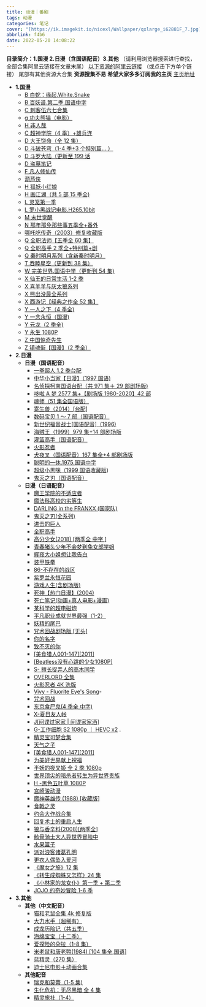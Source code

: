 ```yaml
---
title: 动漫｜番剧
tags: 动漫
categories: 笔记
cover: "[https://ik.imagekit.io/nicexl/Wallpaper/qxlarge_i62881F_7.jpg](https://ik.imagekit.io/nicexl/Wallpaper/qxlarge_i62881F_7.jpg)"
abbrlink: f4b6
date: 2022-05-20 14:08:22
---
```


**目录简介：1.国漫 2.日漫（含国语配音）3.其他** （请利用浏览器搜索进行查找，全部合集阿里云链接在文章末尾）
[以下资源的阿里云链接](https://www.aliyundrive.com/s/gVRUV8RTrFT) （或点击下方单个链接） 尾部有其他资源大合集
**资源搜集不易**
**希望大家多多订阅我的主页**
[主页地址](https://www.aliyundrive.com/u/7b9562898bb84cf180bc95908878bb59)

- **1.国漫**
  - [B 白蛇：缘起.White.Snake](https://www.aliyundrive.com/s/R4w6TAxTJq5)
  - [B 百妖谱.第二季.国语中字](https://www.aliyundrive.com/s/G5y3AFdBw67)
  - [C 刺客伍六七合集](https://www.aliyundrive.com/s/pkf8EVHgLh7)
  - [g 功夫熊猫（电影）](https://www.aliyundrive.com/s/SWYN9jZH5Qv)
  - [H 非人哉](https://www.aliyundrive.com/s/tYHTHCceC9x)
  - [C 超神学院（4 季）+雄兵连](https://www.aliyundrive.com/s/vhvA6Zrikri)
  - [D 大王饶命（全 12 集）](https://www.aliyundrive.com/s/vLunksmHHQQ)
  - [D 斗破苍弯（1-4 季+3 个特别篇... ）](https://www.aliyundrive.com/s/W4Mk4nDS3M3)
  - [D 斗罗大陆（更新至 199 话](https://www.aliyundrive.com/s/trkY3oAVrwB)
  - [D 盗墓笔记](https://www.aliyundrive.com/s/xb7k8xUEbXs)
  - [F 凡人修仙传](https://www.aliyundrive.com/s/VvBN4SEc1W8)
  - [葫芦侠](https://www.aliyundrive.com/s/TH4A9Trshr5)
  - [H 狐妖小红娘](https://www.aliyundrive.com/s/H7knVHEgiUh)
  - [H 画江湖（共 5 部 15 季全)](https://www.aliyundrive.com/s/pk12mA2djCK)
  - [L 灵笼第一季](https://www.aliyundrive.com/s/aGExuyvSRnW)
  - [L 罗小黑战记电影.H265.10bit](https://www.aliyundrive.com/s/ox74AqKu7oC)
  - [M 末世觉醒](https://www.aliyundrive.com/s/fhbhvfpsGDZ)
  - [N 那年那免那些事五季全+番外](https://www.aliyundrive.com/s/3nLvSLyzLo9)
  - [哪吒吃传奇（2003）修复收藏版](https://www.aliyundrive.com/s/rRQR5Q4mrZn)
  - [Q 全职法师【五季全 60 集】](https://www.aliyundrive.com/s/NAJbeQ43mAH)
  - [Q 全职高手 2 季全+特别篇+剧](https://www.aliyundrive.com/s/eEE2s4cCPgh)
  - [Q 秦时明月系列（含新秦时明月）](https://www.aliyundrive.com/s/pebvziZ5fUU)
  - [T 吞睦星空（更新到 38 集）](https://www.aliyundrive.com/s/D3QWrYZgDWi)
  - [W 完美世界.国语中学（更新到 54 集)](https://www.aliyundrive.com/s/1HRv2gRn6dt)
  - [X 仙王的日常生活 1-2 季](https://www.aliyundrive.com/s/ZuKB1kGtuvi)
  - [X 喜羊羊与灰太狼系列](https://www.aliyundrive.com/s/ihAFZjtRmQg)
  - [X 熊出没最全系列](https://www.aliyundrive.com/s/iXX9jo7i4q1)
  - [X 西游记【经典之作全 52 集】](https://www.aliyundrive.com/s/kYCdp9xiE5P)
  - [Y 一人之下（4 季全)](https://www.aliyundrive.com/s/a19iJnD1ud9)
  - [Y 一念永恒（国漫)](https://www.aliyundrive.com/s/5rMAgvrUurW)
  - [Y 元龙（2 季全)](https://www.aliyundrive.com/s/dTKoAtqr9KD)
  - [Y 永生 1080P](https://www.aliyundrive.com/s/K6zEPQACQxz)
  - [Z 中国惊奇先生](https://www.aliyundrive.com/s/vG1eP8XKPDu)
  - [Z 镇魂街【国漫】（2 季全）](https://www.aliyundrive.com/s/mdYBmXehRHc)
- **2.日漫**
  - **日漫（国语配音）**
    - [一拳超人 1.2 季台配](https://www.aliyundrive.com/s/DpewXwPZWCA)
    - [中华小当家【日漫】（1997 国语)](https://www.aliyundrive.com/s/4JCUpPWCbuH)
    - [名侦探柯南国语台配（共 971 集＋ 29 部剧场版)](https://www.aliyundrive.com/s/eqXCETAp116)
    - [哆啦 A 梦 2577 集+【剧场版 1980-2020】42 部](https://www.aliyundrive.com/s/DD7JkA2MbFT)
    - [魂师（51 集全国语版）](https://www.aliyundrive.com/s/GEjDwWWGAxz)
    - [寄生兽（2014）[台配]](https://www.aliyundrive.com/s/FH1YC2HdENc)
    - [数码宝贝 1 ～ 7 部（国语配音）](https://www.aliyundrive.com/s/btBUAShGooY)
    - [新世纪福音战士[国语配音]（1996)](https://www.aliyundrive.com/s/5GwNiD8HPtM)
    - [海贼王（1999）979 集+14 部剧场版](https://www.aliyundrive.com/s/AMDk1Gvkv9g)
    - [灌篮高手（国语配音）](https://www.aliyundrive.com/s/zvz15y1ZQV1)
    - [火影忍者](https://www.aliyundrive.com/s/27TFrnEsW1y)
    - [犬夜叉（国语配音）167 集全+4 部剧场版](https://www.aliyundrive.com/s/8d5KfbM3qPM)
    - [聪明的一休.1975.国语中字](https://www.aliyundrive.com/s/FY9K7X46MKr)
    - [超级小黑咪（1999 国语收藏版](https://www.aliyundrive.com/s/iiQsqS4CSN9))
    - [鬼灭之刃（国语配音）](https://www.aliyundrive.com/s/Aa34roDXjVC)
  - **日漫（日语配音）**
    - [魔王学院的不适应者](https://www.aliyundrive.com/s/EY757Gqwcx9)
    - [魔法科高校的劣等生](https://www.aliyundrive.com/s/PGeSwErvuN1)
    - [DARLING in the FRANXX (国家队)](https://www.aliyundrive.com/s/QAdaHU58xTm)
    - [鬼灭之刃(全系列)](https://www.aliyundrive.com/s/fJQD9sV75GZ)
    - [进击的巨人](https://www.aliyundrive.com/s/xHjeFFVjtiK)
    - [全职高手](https://www.aliyundrive.com/s/2MB2ztkRAUh)
    - [高分少女(2018) [两季全 中字 ]](https://www.aliyundrive.com/s/XT1pY3xkNAr)
    - [青春猪头少年不会梦到兔女郎学姐](https://www.aliyundrive.com/s/pUXFVWp2dbB)
    - [辉夜大小姐想让我告白](https://www.aliyundrive.com/s/p851yzACQwM)
    - [装甲铁拳](https://www.aliyundrive.com/s/6mVGnDm1hyE)
    - [86-不存在的战区](https://www.aliyundrive.com/s/jRG4AnA88wB)
    - [紫罗兰永恒花园](https://www.aliyundrive.com/s/2ztx9B5KpMq)
    - [游戏人生(含剧场版)](https://www.aliyundrive.com/s/h72H8XWdVM)
    - [死神【热门日漫】(2004)](https://www.aliyundrive.com/s/9ZtvcdCEEpw)
    - [死亡笔记(动画+真人电影+漫画)](https://www.aliyundrive.com/s/s3M8CeoHK35)
    - [某科学的超电磁炮](https://www.aliyundrive.com/s/zAfbkrKpXUd)
    - [平凡职业成就世界最强（1-2）](https://www.aliyundrive.com/s/qEwZ7EEsKbp)
    - [妖精的尾巴](https://www.aliyundrive.com/s/W71jo71SRPT)
    - [咒术回战剧场版 [无头]](https://www.aliyundrive.com/s/aWpKpbcJD14)
    - [你的名字](https://www.aliyundrive.com/s/4HD8HMqaaRP)
    - [致不灭的你](https://www.aliyundrive.com/s/TH4A9Trshr5)
    - [[美食猎人001-147][2011]](https://www.aliyundrive.com/s/zR9kdfsECBB)
    - [[Beatless没有心跳的少女1080P]](https://www.aliyundrive.com/s/cwVmQ5M7EmJ)
    - [S- 擅长捉弄人的高木同学](https://www.aliyundrive.com/s/iwcVJyMm48c)
    - [OVERLORD 全集](https://www.aliyundrive.com/s/bRKWPQBsTsP)
    - [火影忍者 4K 洗版](https://www.aliyundrive.com/s/qU9YYYHVHtC)
    - [Vivy - Fluorite Eye's Song](https://www.aliyundrive.com/s/7NZJ3uU9VNz)-
    - [咒术回战](https://www.aliyundrive.com/s/E1a5cz4pRau)
    - [东京食尸鬼(4 季全 中字)](https://www.aliyundrive.com/s/Hacs3eiuLd4)
    - [X-夏目友人帐](https://www.aliyundrive.com/s/FfN1beSpkao)
    - [J[间谍过家家 | 间谍家家酒]](https://www.aliyundrive.com/s/6zGNdGwW2bm)
    - [G-工作细胞 S2 1080p ｜ HEVC x2](https://www.aliyundrive.com/s/okPztYbYKqs) .
    - [精灵宝可梦合集](https://www.aliyundrive.com/s/2r4obcDfxct)
    - [天气之子](https://www.aliyundrive.com/s/mfBjMVWrtYz)
    - [[美食猎人001-147][2011]](https://www.aliyundrive.com/s/QoL7aG8iWMP)
    - [为美好世界献上祝福](https://www.aliyundrive.com/s/WQw1pdaSCsa)
    - [半妖的夜叉姬 全 2 季 1080p](https://www.aliyundrive.com/s/6MvcmSJJbES)
    - [世界顶尖的暗杀者转生为异世界贵族](https://www.aliyundrive.com/s/VLNVwFhFZHj)
    - [H -黑色五叶草 1080P](https://www.aliyundrive.com/s/ZoZERxPEXsq)
    - [宫崎骏动漫](https://www.aliyundrive.com/s/6nWY8UdeXLq)
    - [魔神英雄传 (1988) [收藏版]](https://www.aliyundrive.com/s/KMA4qP4gk4V)
    - [食戟之灵](https://www.aliyundrive.com/s/NixTNAobLJV)
    - [约会大作战合集](https://www.aliyundrive.com/s/j7pzhP8foqp)
    - [回复术士的重启人生](https://www.aliyundrive.com/s/c2J675JFYaT)
    - [狼与香辛料(2008)[两季全]](https://www.aliyundrive.com/s/CPei1XY5QQM)
    - [骸骨骑士大人异世界冒险中](https://www.aliyundrive.com/s/nJEVcvJCnio)
    - [水果篮子](https://www.aliyundrive.com/s/booycZNGDwa)
    - [派对浪客诸葛孔明](https://www.aliyundrive.com/s/ttLXfYVVMhr)
    - [更衣人偶坠入爱河](https://www.aliyundrive.com/s/1xRRQKEejLP)
    - [《魔女之旅》12 集](https://www.aliyundrive.com/s/5FinVkkLW6f)
    - [《转生成蜘蛛又怎样》24 集](https://www.aliyundrive.com/s/NVr33LBawFt)
    - [《小林家的龙女仆》第一季 + 第二季](https://www.aliyundrive.com/s/WUoKSrbZ1d6)
    - [JOJO 的奇妙冒险 1-6 季](https://www.aliyundrive.com/s/JMwVsWPbL9V)
- **3.其他**
  - **其他（中文配音）**
    - [猫和老鼠全集 4k 修复版](https://www.aliyundrive.com/s/u9BM5YTEh8B)
    - [大力水手（超稀有）](https://www.aliyundrive.com/s/BQBWdpRGSoo)
    - [成龙历险记（共五季）](https://www.aliyundrive.com/s/zRZTBBQuBYt)
    - [海绵宝宝（十二季）](https://www.aliyundrive.com/s/MWUQNLmBYSX)
    - [爱探险的朵拉（1-8 集）](https://www.aliyundrive.com/s/E1nWXk5YVng)
    - [米老鼠和唐老鸭(1984) [104 集全,国语]](https://www.aliyundrive.com/s/9hZMTh1C2HZ)
    - [蓝精灵（270 集）](https://www.aliyundrive.com/s/fLh4euZHHmL)
    - [迪士尼电影＋动画合集](https://www.aliyundrive.com/s/YUCX4sZJbN5)
  - **其他配音**
    - [瑞克和莫蒂（1-5 集)](https://www.aliyundrive.com/s/4tZ646Mq9Pz)
    - [生化危机：无尽黑暗 全 4 集](https://www.aliyundrive.com/s/UiZBDYJX63x)
    - [精灵旅社（1-4）](https://www.aliyundrive.com/s/gtk7jDaQpqS)
